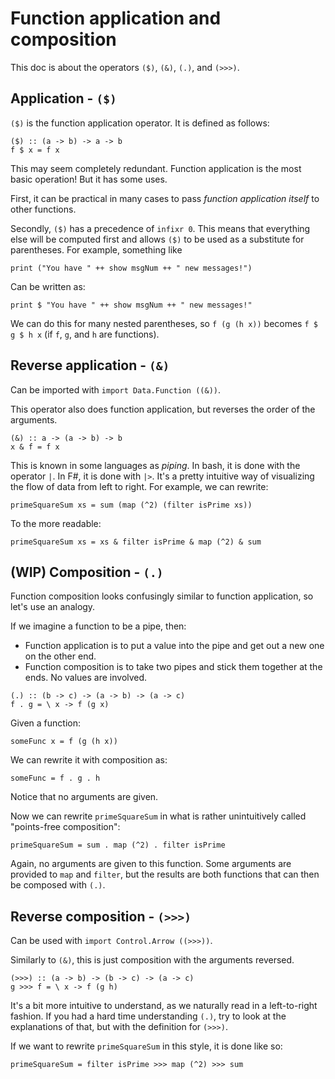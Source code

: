 # Function application and composition

This doc is about the operators `($)`, `(&)`, `(.)`, and `(>>>)`.

Application - `($)`
-----
`($)` is the function application operator. It is defined as follows:
```
($) :: (a -> b) -> a -> b
f $ x = f x
```
This may seem completely redundant. Function application is the most basic
operation! But it has some uses.

First, it can be practical in many cases to pass *function application itself*
to other functions.

Secondly, `($)` has a precedence of `infixr 0`. This means that everything else
will be computed first and allows `($)` to be used as a substitute for
parentheses. For example, something like
```
print ("You have " ++ show msgNum ++ " new messages!")
```
Can be written as:
```
print $ "You have " ++ show msgNum ++ " new messages!"
```
We can do this for many nested parentheses, so `f (g (h x))` becomes `f $ g $ h
x` (if `f`, `g`, and `h` are functions).

Reverse application - `(&)`
------------
Can be imported with `import Data.Function ((&))`.

This operator also does function application, but reverses the order of the
arguments.
```
(&) :: a -> (a -> b) -> b
x & f = f x
```
This is known in some languages as *piping*. In bash, it is done with the
operator `|`. In F#, it is done with `|>`. It's a pretty intuitive way of
visualizing the flow of data from left to right. For example, we can rewrite:
```
primeSquareSum xs = sum (map (^2) (filter isPrime xs))
```
To the more readable:
```
primeSquareSum xs = xs & filter isPrime & map (^2) & sum
```

(WIP) Composition - `(.)`
-------------------
Function composition looks confusingly similar to function application, so let's
use an analogy.

If we imagine a function to be a pipe, then:
* Function application is to put a value into the pipe and get out a new one on
  the other end.
* Function composition is to take two pipes and stick them together at the ends.
  No values are involved.

```
(.) :: (b -> c) -> (a -> b) -> (a -> c)
f . g = \ x -> f (g x)
```
Given a function:
```
someFunc x = f (g (h x))
```
We can rewrite it with composition as:
```
someFunc = f . g . h
```
Notice that no arguments are given.

Now we can rewrite `primeSquareSum` in what is rather unintuitively called
"points-free composition":
```
primeSquareSum = sum . map (^2) . filter isPrime
```
Again, no arguments are given to this function.
Some arguments are provided to `map` and `filter`, but the results are both
functions that can then be composed with `(.)`.

Reverse composition - `(>>>)`
-----------------------------
Can be used with `import Control.Arrow ((>>>))`.

Similarly to `(&)`, this is just composition with the arguments reversed.
```
(>>>) :: (a -> b) -> (b -> c) -> (a -> c)
g >>> f = \ x -> f (g h)
```
It's a bit more intuitive to understand, as we naturally read in a left-to-right
fashion. If you had a hard time understanding `(.)`, try to look at the
explanations of that, but with the definition for `(>>>)`.

If we want to rewrite `primeSquareSum` in this style, it is done like so:
```
primeSquareSum = filter isPrime >>> map (^2) >>> sum
```
